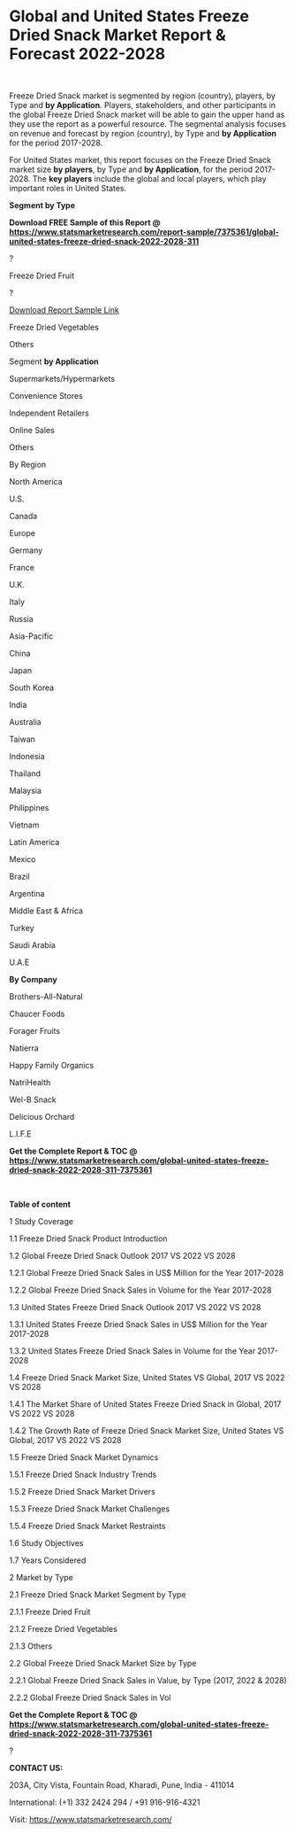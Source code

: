 <h1>Global and United States Freeze Dried Snack Market Report & Forecast 2022-2028</h1><br/><p>Freeze Dried Snack market is segmented by region (country), players, by Type and <strong>by Application</strong>. Players, stakeholders, and other participants in the global Freeze Dried Snack market will be able to gain the upper hand as they use the report as a powerful resource. The segmental analysis focuses on revenue and forecast by region (country), by Type and <strong>by Application</strong> for the period 2017-2028.</p>
 
 
 
 <p>For United States market, this report focuses on the Freeze Dried Snack market size <strong>by players</strong>, by Type and <strong>by Application</strong>, for the period 2017-2028. The <strong>key players</strong> include the global and local players, which play important roles in United States.</p>
 
 
 
 <p><strong>Segment by Type</strong></p>
 
 
 
 <div><b>Download FREE Sample of this Report @ <a href="https://www.statsmarketresearch.com/download-free-sample/7375361/global-united-states-freeze-dried-snack-2022-2028-311">https://www.statsmarketresearch.com/report-sample/7375361/global-united-states-freeze-dried-snack-2022-2028-311</a></b></div>
 
 
 
 <p>? </p>
 
 
 
 <p>Freeze Dried Fruit</p>
 
 
 
 <p>? </p>
 
 
 
 <p><a href="https://www.statsmarketresearch.com/download-free-sample/7375361/global-united-states-freeze-dried-snack-2022-2028-311">Download Report Sample Link</a></p>
 
 
 
 <p>Freeze Dried Vegetables</p>
 
 
 
 <p>Others</p>
 
 
 
 <p>Segment <strong>by Application</strong></p>
 
 
 
 <p>Supermarkets/Hypermarkets</p>
 
 
 
 <p>Convenience Stores</p>
 
 
 
 <p>Independent Retailers</p>
 
 
 
 <p>Online Sales</p>
 
 
 
 <p>Others</p>
 
 
 
 <p>By Region</p>
 
 
 
 <p>North America</p>
 
 
 
 <p>U.S.</p>
 
 
 
 <p>Canada</p>
 
 
 
 <p>Europe</p>
 
 
 
 <p>Germany</p>
 
 
 
 <p>France</p>
 
 
 
 <p>U.K.</p>
 
 
 
 <p>Italy</p>
 
 
 
 <p>Russia</p>
 
 
 
 <p>Asia-Pacific</p>
 
 
 
 <p>China</p>
 
 
 
 <p>Japan</p>
 
 
 
 <p>South Korea</p>
 
 
 
 <p>India</p>
 
 
 
 <p>Australia</p>
 
 
 
 <p>Taiwan</p>
 
 
 
 <p>Indonesia</p>
 
 
 
 <p>Thailand</p>
 
 
 
 <p>Malaysia</p>
 
 
 
 <p>Philippines</p>
 
 
 
 <p>Vietnam</p>
 
 
 
 <p>Latin America</p>
 
 
 
 <p>Mexico</p>
 
 
 
 <p>Brazil</p>
 
 
 
 <p>Argentina</p>
 
 
 
 <p>Middle East & Africa</p>
 
 
 
 <p>Turkey</p>
 
 
 
 <p>Saudi Arabia</p>
 
 
 
 <p>U.A.E</p>
 
 
 
 <p><strong>By Company</strong></p>
 
 
 
 <p>Brothers-All-Natural</p>
 
 
 
 <p>Chaucer Foods</p>
 
 
 
 <p>Forager Fruits</p>
 
 
 
 <p>Natierra</p>
 
 
 
 <p>Happy Family Organics</p>
 
 
 
 <p>NatriHealth</p>
 
 
 
 <p>Wel-B Snack</p>
 
 
 
 <p>Delicious Orchard</p>
 
 
 
 <p>L.I.F.E</p>
 
 
 
 <div><b>Get the Complete Report & TOC @ <a href="https://www.statsmarketresearch.com/global-united-states-freeze-dried-snack-2022-2028-311-7375361">https://www.statsmarketresearch.com/global-united-states-freeze-dried-snack-2022-2028-311-7375361</a></b></div>
 
 
 
 <p><br />
 
 <b>Table of content</b></p>
 
 
 
 <p>1 Study Coverage<br />
 
 1.1 Freeze Dried Snack Product Introduction<br />
 
 1.2 Global Freeze Dried Snack Outlook 2017 VS 2022 VS 2028<br />
 
 1.2.1 Global Freeze Dried Snack Sales in US$ Million for the Year 2017-2028<br />
 
 1.2.2 Global Freeze Dried Snack Sales in Volume for the Year 2017-2028<br />
 
 1.3 United States Freeze Dried Snack Outlook 2017 VS 2022 VS 2028<br />
 
 1.3.1 United States Freeze Dried Snack Sales in US$ Million for the Year 2017-2028<br />
 
 1.3.2 United States Freeze Dried Snack Sales in Volume for the Year 2017-2028<br />
 
 1.4 Freeze Dried Snack Market Size, United States VS Global, 2017 VS 2022 VS 2028<br />
 
 1.4.1 The Market Share of United States Freeze Dried Snack in Global, 2017 VS 2022 VS 2028<br />
 
 1.4.2 The Growth Rate of Freeze Dried Snack Market Size, United States VS Global, 2017 VS 2022 VS 2028<br />
 
 1.5 Freeze Dried Snack Market Dynamics<br />
 
 1.5.1 Freeze Dried Snack Industry Trends<br />
 
 1.5.2 Freeze Dried Snack Market Drivers<br />
 
 1.5.3 Freeze Dried Snack Market Challenges<br />
 
 1.5.4 Freeze Dried Snack Market Restraints<br />
 
 1.6 Study Objectives<br />
 
 1.7 Years Considered<br />
 
 2 Market by Type<br />
 
 2.1 Freeze Dried Snack Market Segment by Type<br />
 
 2.1.1 Freeze Dried Fruit<br />
 
 2.1.2 Freeze Dried Vegetables<br />
 
 2.1.3 Others<br />
 
 2.2 Global Freeze Dried Snack Market Size by Type<br />
 
 2.2.1 Global Freeze Dried Snack Sales in Value, by Type (2017, 2022 & 2028)<br />
 
 2.2.2 Global Freeze Dried Snack Sales in Vol</p>
 
 
 
 <div><b>Get the Complete Report & TOC @ <a href="https://www.statsmarketresearch.com/global-united-states-freeze-dried-snack-2022-2028-311-7375361">https://www.statsmarketresearch.com/global-united-states-freeze-dried-snack-2022-2028-311-7375361</a></b></div>
 
 
 
 <p>? </p>
 
 
 
 <p><b>CONTACT US:</b><br />
 
 203A, City Vista, Fountain Road, Kharadi, Pune, India - 411014<br />
 
 International: (+1) 332 2424 294 / +91 916-916-4321<br />
 
 Visit: <a href="https://www.statsmarketresearch.com/">https://www.statsmarketresearch.com/</a></p>